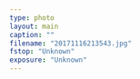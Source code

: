 ```yaml
---
type: photo
layout: main
caption: ""
filename: "20171116213543.jpg"
fstop: "Unknown"
exposure: "Unknown"
---
```

